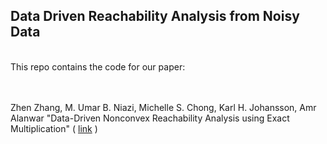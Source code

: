 ## Data Driven Reachability Analysis from Noisy Data
<br/> 
This repo contains the code for our paper:

<br/><br/>
Zhen Zhang, M. Umar B. Niazi, Michelle S. Chong, Karl H. Johansson, Amr Alanwar "Data-Driven Nonconvex Reachability Analysis using Exact Multiplication" ( [link](https://arxiv.org/abs/2504.02147) )
